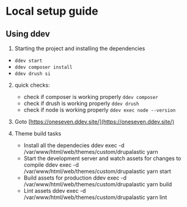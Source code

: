# Local setup guide

## Using ddev

1. Starting the project and installing the dependencies

- `ddev start`
- `ddev composer install`
- `ddev drush si`

2. quick checks:

   - check if composer is working properly
     `ddev composer`
   - check if drush is working properly
     `ddev drush`
   - check if node is working properly
     `ddev exec node --version`

3. Goto [https://oneseven.ddev.site/](https://oneseven.ddev.site/)

4. Theme build tasks
   - Install all the dependecies
     ddev exec -d /var/www/html/web/themes/custom/drupalastic yarn
   - Start the development server and watch assets for changes to compile
     ddev exec -d /var/www/html/web/themes/custom/drupalastic yarn start
   - Build assets for production
     ddev exec -d /var/www/html/web/themes/custom/drupalastic yarn build
   - Lint assets
     ddev exec -d /var/www/html/web/themes/custom/drupalastic yarn lint

